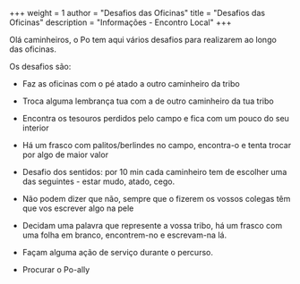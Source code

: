 +++
weight = 1
author = "Desafios das Oficinas"
title = "Desafios das Oficinas" 
description = "Informações - Encontro Local" 
+++

Olá caminheiros, o Po tem aqui vários desafios para realizarem ao longo das oficinas.

Os desafios são:

- Faz as oficinas com o pé atado a outro caminheiro da tribo

- Troca alguma lembrança tua com a de outro caminheiro da tua tribo 

- Encontra os tesouros perdidos pelo campo e fica com um pouco do seu interior 

- Há um frasco com palitos/berlindes no campo, encontra-o e tenta trocar por algo de maior valor 

- Desafio dos sentidos: por 10 min cada caminheiro tem de escolher uma das seguintes - estar mudo, atado, cego. 

- Não podem dizer que não, sempre que o fizerem os vossos colegas têm que vos escrever algo na pele 

- Decidam uma palavra que represente a vossa tribo, há um frasco com uma folha em branco, encontrem-no e escrevam-na lá. 

- Façam alguma ação de serviço durante o percurso.

- Procurar o Po-ally 

